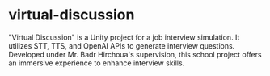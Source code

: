 # virtual-discussion
"Virtual Discussion" is a Unity project for a job interview simulation. It utilizes STT, TTS, and OpenAI APIs to generate interview questions. Developed under Mr. Badr Hirchoua's supervision, this school project offers an immersive experience to enhance interview skills.
